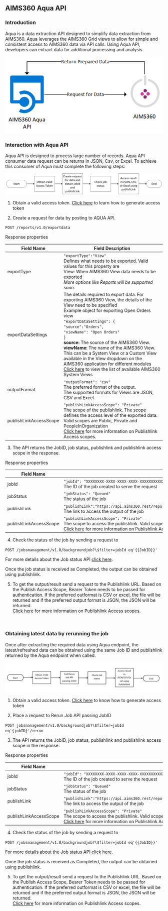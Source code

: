 AIMS360 Aqua API
----------------

### Introduction

Aqua is a data extraction API designed to simplify data extraction from AIMS360.
Aqua leverages the AIMS360 Grid views to allow for simple and consistent access
to AIMS360 data via API calls. Using Aqua API, developers can extract data for
additional processing and analysis.

![](media/20d78213d0af9ca6f565d23a3494d39d.png)

### Interaction with Aqua API

Aqua API is designed to process large number of records. Aqua API consumer data
request can be returns in JSON, Csv, or Excel. To achieve this consumer of Aqua
must complete the following steps:

![](media/f104067fe9e7d2e5db9593a201c0528c.png)

1.  Obtain a valid access token. [Click
    here](https://github.com/AIMS360/API/blob/master/README.md) to learn how to
    generate access token

2.  Create a request for data by posting to AQUA API.

~~~~~~~~~~~~~~~~~~~~~~~~~~~~~~~~~~~~~~~~~~~~~~~~~~~~~~~~~~~~~~~~~~~~~~~~~~~~~~~~
POST /reports/v1.0/exportdata
~~~~~~~~~~~~~~~~~~~~~~~~~~~~~~~~~~~~~~~~~~~~~~~~~~~~~~~~~~~~~~~~~~~~~~~~~~~~~~~~

Response properties

| Field Name             | Field Description                                                                                                                                                      |
|------------------------|------------------------------------------------------------------------------------------------------------------------------------------------------------------------|
| exportType             | `"exportType":"View"`                                                                                                                                                  <br> Defines what needs to be exported. Valid values for this property are                                                                                                 <br>  View: When AIMS360 View data needs to be exported                                                                                                                    <br> *More options like Reports will be supported soon.*                                                                                                                    |
| exportDataSettings     | The details required to export data.                                                                                                                                  For exporting AIMS360 View, the details of the View need to be specified                                                                                             <br> Example object for exporting Open Orders view                                   <br> `"exportDataSettings": {`                                                       <br> `"source":"Orders",`                                                           <br> `"viewName": "Open Orders"`                                                     <br> `}`                                                                               <br> **source:** The source of the AIMS360 View.                                        <br> **viewName:** The name of the AIMS360 View. This can be a System View or a Custom View available in the View dropdown on the AIMS360 application for different modules <br> [Click here](https://github.com/AIMS360/API/tree/master/AIMS360%20Views) to view the list of available AIMS360 System Views                                            |
| outputFormat           | `"outputFormat": "csv"`                                                                                                                                               <br>The preferred format of the output.                                          <br> The supported formats for Views are JSON, CSV and Excel                                                                                                                |
| publishLinkAccessScope | `"publishLinkAccessScope": "Private"`                                                                                                                                <br> The scope of the publishlink. The scope defines the access level of the exported data. Valid scopes are Public, Private and PeopleInOrganization                      <br> [Click here](https://github.com/AIMS360/API/tree/master/Publishlink%20Access%20Scopes) for more information on Publishlink Access scopes.                              |

3.  The API returns the JobID, job status, publishlink and publishlink access
    scope in the response.

Response properties

| Field Name             | Field Description                                                                                                                         |
|------------------------|-------------------------------------------------------------------------------------------------------------------------------------------|
| jobId                  | `"jobId": "XXXXXXXX-XXXX-XXXX-XXXX-XXXXXXXXXXXX"`                            <br> The ID of the job created to serve the request                                                                                            |
| jobStatus              | `"jobStatus": "Queued"`                                                            <br> The status of the job                                                                                                                     |
| publishLink            | `"publishLink":"https://api.aims360.rest/reports/v1.0/publishlink/XXXXXXXXXXXXXXXXXXXXXXXX/XXXXXXXXXXXXXXXXXXXXXXXX"`                    <br> The link to access the output of the job                                                                                                  |
| publishLinkAccessScope | `"publishLinkAccessScope": "Private"`                                            <br> The scope to access the publishlink. Valid scopes are Public, Private and PeopleInOrganization <br> [Click here](https://github.com/AIMS360/API/tree/master/Publishlink%20Access%20Scopes) for more information on Publishlink Access scopes. |

4.  Check the status of the job by sending a request to

`POST /jobsmanagement/v1.0/backgroundjob?\$filter=jobId eq'{{JobID}}'`

For more details about the Job status API [click
here](https://github.com/AIMS360/API/tree/master/Jobs).

Once the job status is received as Completed, the output can be obtained using
publishlink.

5.  To get the output/result send a request to the Publishlink URL. Based on the
    Publish Access Scope, Bearer Token needs to be passed for authentication. If
    the preferred outformat is CSV or excel, the file will be returned and if
    the preferred output format is JSON, the JSON will be returned.  
    [Click
    here](https://github.com/AIMS360/API/tree/master/Publishlink%20Access%20Scopes)
    for more information on Publishlink Access scopes.

<br>

### Obtaining latest data by rerunning the job

Once after extracting the required data using Aqua endpoint, the
latest/refreshed data can be obtained using the same Job ID and publishlink
returned by the Aqua endpoint when called.

![](media/6d3026c45032dac9b91dcf5539367a2f.png)

1.  Obtain a valid access token. [Click
    here](https://github.com/AIMS360/API/blob/master/README.md) to know how to
    generate access token

2.  Place a request to Rerun Job API passing JobID

`POST jobsmanagement/v1.0/backgroundjob?\$filter=jobId eq'{jobID}'/rerun`

3.  The API returns the JobID, job status, publishlink and publishlink access
    scope in the response.

Response properties

| Field Name             | Field Description                                                                                                                         |
|------------------------|-------------------------------------------------------------------------------------------------------------------------------------------|
| jobId                  | `"jobId": "XXXXXXXX-XXXX-XXXX-XXXX-XXXXXXXXXXXX"`                             <br> The ID of the job created to serve the request                                                                                            |
| jobStatus              | `"jobStatus": "Queued"`                                                            <br> The status of the job                                                                                                                     |
| publishLink            | `"publishLink":"https://api.aims360.rest/reports/v1.0/publishlink/XXXXXXXXXXXXXXXXXXXXXXXX/XXXXXXXXXXXXXXXXXXXXXXXX"`                     <br> The link to access the output of the job                                                                                                  |
| publishLinkAccessScope | `"publishLinkAccessScope": "Private"`                                           <br> The scope to access the publishlink. Valid scopes are Public, Private and PeopleInOrganization      <br> [Click here](https://github.com/AIMS360/API/tree/master/Publishlink%20Access%20Scopes) for more information on Publishlink Access scopes. |

4.  Check the status of the job by sending a request to

`POST /jobsmanagement/v1.0/backgroundjob?\$filter=jobId eq'{{JobID}}'`

For more details about the Job status API [click
here](https://github.com/AIMS360/API/tree/master/Jobs).

Once the job status is received as Completed, the output can be obtained using
publishlink.

5.  To get the output/result send a request to the Publishlink URL. Based on the
    Publish Access Scope, Bearer Token needs to be passed for authentication. If
    the preferred outformat is CSV or excel, the file will be returned and if
    the preferred output format is JSON, the JSON will be returned.  
    [Click
    here](https://github.com/AIMS360/API/tree/master/Publishlink%20Access%20Scopes)
    for more information on Publishlink Access scopes.

<br>

